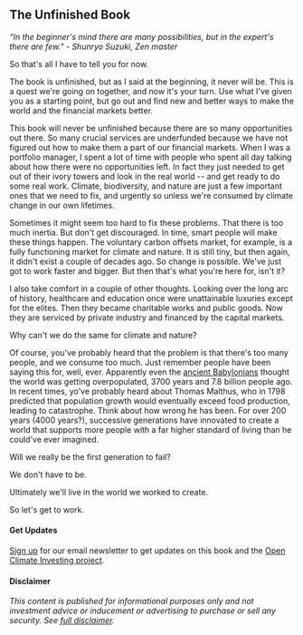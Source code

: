 ## The Unfinished Book

_“In the beginner's mind there are many possibilities, but in the expert's there are few." - Shunryo Suzuki, Zen master_

So that's all I have to tell you for now.

The book is unfinished, but as I said at the beginning, it never will be.  This is a quest we're going on together, and now it's your turn.  Use what I've given you as a starting point, but go out and find new and better ways to make the world and the financial markets better.

This book will never be unfinished because there are so many opportunities out there.  So many crucial services are underfunded because we have not figured out how to make them a part of our financial markets.  When I was a portfolio manager, I spent a lot of time with people who spent all day talking about how there were no opportunities left.  In fact they just needed to get out of their ivory towers and look in the real world -- and get ready to do some real work.  Climate, biodiversity, and nature are just a few important ones that we need to fix, and urgently so unless we're consumed by climate change in our own lifetimes.

Sometimes it might seem too hard to fix these problems.  That there is too much inertia.  But don't get discouraged.  In time, smart people will make these things happen.  The voluntary carbon offsets market, for example, is a fully functioning market for climate and nature.  It is still tiny, but then again, it didn't exist a couple of decades ago.  So change is possible.  We've just got to work faster and bigger.  But then that's what you're here for, isn't it?

I also take comfort in a couple of other thoughts.  Looking over the long arc of history, healthcare and education once were unattainable luxuries except for the elites.  Then they became charitable works and public goods.  Now they are serviced by private industry and financed by the capital markets.  

Why can't we do the same for climate and nature?

Of course, you've probably heard that the problem is that there's too many people, and we consume too much.  Just remember people have been saying this for, well, ever.  Apparently even the [ancient Babylonians](https://medium.com/lessons-from-history/worries-about-overpopulation-are-as-old-as-civilization-9f009fb785e4) thought the world was getting overpopulated, 3700 years and 7.8 billion people ago.  In recent times, yo've probably heard about Thomas Malthus, who in 1798 predicted that population growth would eventually exceed food production, leading to catastrophe.  Think about how wrong he has been.  For over 200 years (4000 years?), successive generations have innovated to create a world that supports more people with a far higher standard of living than he could've ever imagined.

Will we really be the first generation to fail?

We don't have to be.  

Ultimately we'll live in the world we worked to create.  

So let's get to work.

#### Get Updates

[Sign up](https://opentaps.org/subscribe) for our email newsletter to get updates on this book and the [Open Climate Investing project](https://github.com/opentaps/open-climate-investing).

#### Disclaimer

_This content is published for informational purposes only and not investment advice or inducement or advertising to purchase or sell any security.  See [full disclaimer](Disclaimer.md)._

